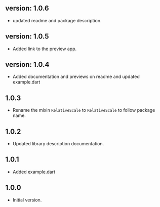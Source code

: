 ## version: 1.0.6

- updated readme and package description.

## version: 1.0.5

- Added link to the preview app.

## version: 1.0.4

- Added documentation and previews on readme and updated example.dart

## 1.0.3

- Rename the mixin `RelativeScale` to `RelativeScale` to follow package name.

## 1.0.2

- Updated library description documentation.

## 1.0.1

- Added example.dart

## 1.0.0

- Initial version.
